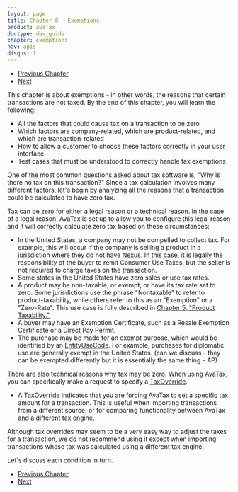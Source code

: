 ```yaml
---
layout: page
title: Chapter 8 - Exemptions
product: avaTax
doctype: dev_guide
chapter: exemptions
nav: apis
disqus: 1
---
```


<ul class="pager">
  <li class="previous"><a href="/avatax/dev-guide/shipping-and-handling/"><i class="glyphicon glyphicon-chevron-left"></i>Previous Chapter</a></li>
  <li class="next"><a href="/avatax/dev-guide/exemptions/zero-tax-due-to-nexus/">Next<i class="glyphicon glyphicon-chevron-right"></i></a></li>
</ul>

This chapter is about exemptions - in other words, the reasons that certain transactions are not taxed.  By the end of this chapter, you will learn the following:
<ul class="dev-guide-list">
    <li>All the factors that could cause tax on a transaction to be zero</li>
    <li>Which factors are company-related, which are product-related, and which are transaction-related</li>
    <li>How to allow a customer to choose these factors correctly in your user interface</li>
    <li>Test cases that must be understood to correctly handle tax exemptions</li>
</ul>

One of the most common questions asked about tax software is, "Why is there no tax on this transaction?"  Since a tax calculation involves many different factors, let's begin by analyzing all the reasons that a transaction could be calculated to have zero tax.

Tax can be zero for either a legal reason or a technical reason.  In the case of a legal reason, AvaTax is set up to allow you to configure this legal reason and it will correctly calculate zero tax based on these circumstances:
<ul class="dev-guide-list">
  <li>In the United States, a company may not be compelled to collect tax.  For example, this will occur if the company is selling a product in a jurisdiction where they do not have <a href="/avatax/dev-guide/glossary/#nexus" class="dev-guide-link">Nexus</a>.  In this case, it is legally the responsibility of the buyer to remit Consumer Use Taxes, but the seller is not required to charge taxes on the transaction.</li>
  <li>Some states in the United States have zero sales or use tax rates.</li>
  <li>A product may be non-taxable, or exempt, or have its tax rate set to zero.  Some jurisdictions use the phrase "Nontaxable" to refer to product-taxability, while others refer to this as an "Exemption" or a "Zero-Rate".  This use case is fully described in <a href=<a class="dev-guide-link" href="/avatax/dev-guide/product-taxability/">Chapter 5, "Product Taxability."</a></li>
  <li>A buyer may have an Exemption Certificate, such as a Resale Exemption Certificate or a Direct Pay Permit.</li>
  <li>The purchase may be made for an exempt purpose, which would be identified by an <a class="dev-guide-link" href="https://developer.avalara.com/api-reference/avatax/rest/v2/models/EntityUseCodeModel/">EntityUseCode</a>.  For example, purchases for diplomatic use are generally exempt in the United States. (can we discuss - they can be exempted differently but it is essentially the same thing - AP)</li>
</ul>

There are also technical reasons why tax may be zero.  When using AvaTax, you can specifically make a request to specify a <a class="dev-guide-link" href="https://developer.avalara.com/api-reference/avatax/rest/v2/models/TaxOverrideModel/">TaxOverride</a>.
<ul class="dev-guide-list">
  <li>A TaxOverride indicates that you are forcing AvaTax to set a specific tax amount for a transaction.  This is useful when importing transactions from a different source; or for comparing functionality between AvaTax and a different tax engine.</li>
</ul>

Although tax overrides may seem to be a very easy way to adjust the taxes for a transaction, we do not recommend using it except when importing transactions whose tax was calculated using a different tax engine.

Let's discuss each condition in turn. 

<ul class="pager">
  <li class="previous"><a href="/avatax/dev-guide/shipping-and-handling/"><i class="glyphicon glyphicon-chevron-left"></i>Previous Chapter</a></li>
  <li class="next"><a href="/avatax/dev-guide/exemptions/zero-tax-due-to-nexus/">Next<i class="glyphicon glyphicon-chevron-right"></i></a></li>
</ul>
